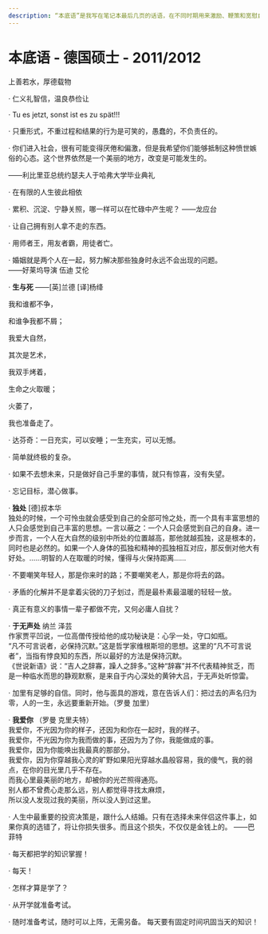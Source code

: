 ```yaml
---
description: “本底语”是我写在笔记本最后几页的话语，在不同时期用来激励、鞭策和宽慰自己，类似座右铭。
---
```


# 本底语 - 德国硕士 - 2011/2012

 上善若水，厚德载物

·         仁义礼智信，温良恭俭让

·         Tu es jetzt, sonst ist es zu spät!!!

·         只重形式，不重过程和结果的行为是可笑的，愚蠢的，不负责任的。

·         你们进入社会，很有可能变得厌倦和偏激，但是我希望你们能够抵制这种愤世嫉俗的心态。这个世界依然是一个美丽的地方，改变是可能发生的。

——利比里亚总统约瑟夫人于哈弗大学毕业典礼

·         在有限的人生彼此相依

·         累积、沉淀、宁静关照，哪一样可以在忙碌中产生呢？ ——龙应台

·         让自己拥有别人拿不走的东西。

·         用师者王，用友者霸，用徒者亡。

·         婚姻就是两个人在一起，努力解决那些独身时永远不会出现的问题。  
                                                                               ——好莱坞导演 伍迪 艾伦

·         **生与死**  ——\[英\]兰德 \[译\]杨绛

我和谁都不争，

和谁争我都不屑；

我爱大自然，

其次是艺术，

我双手烤着，

生命之火取暖；

火萎了，

我也准备走了。

·         达芬奇：一日充实，可以安睡；一生充实，可以无憾。

·         简单就终极的复杂。

·         如果不去想未来，只是做好自己手里的事情，就只有惊喜，没有失望。

·         忘记目标，潜心做事。

·         **独处** \[德\]叔本华  
 独处的时候，一个可怜虫就会感受到自己的全部可怜之处，而一个具有丰富思想的人只会感觉到自己丰富的思想。一言以蔽之：一个人只会感觉到自己的自身。进一步而言，一个人在大自然的级别中所处的位置越高，那他就越孤独，这是根本的，同时也是必然的。如果一个人身体的孤独和精神的孤独相互对应，那反倒对他大有好处。……明智的人在取暖的时候，懂得与火保持距离……

·         不要嘲笑年轻人，那是你来时的路；不要嘲笑老人，那是你将去的路。

·         矛盾的化解并不是拿着尖锐的刀子划过，而是最朴素最温暖的轻轻一放。

·         真正有意义的事情一辈子都做不完，又何必庸人自扰？

·         **于无声处**    纳兰 泽芸  
 作家贾平凹说，一位高僧传授给他的成功秘诀是：心孚一处，守口如瓶。  
 “凡不可言说者，必保持沉默。”这是哲学家维根斯坦的思想。这里的“凡不可言说者”，当指有悖良知的东西，所以最好的方法是保持沉默。  
 《世说新语》说：“吉人之辞寡，躁人之辞多。”这种“辞寡”并不代表精神贫乏，而是一种临水而思的静观默察，是来自于内心深处的黄钟大吕，于无声处听惊雷。

·         加里有足够的自信。同时，他与面具的游戏，意在告诉人们：把过去的声名归为零，人的一生，永远要重新开始。（罗曼 加里）

·         **我爱你** （罗曼 克里夫特）  
 我爱你，不光因为你的样子，还因为和你在一起时，我的样子。  
 我爱你，不光因为你为我而做的事，还因为为了你，我能做成的事。  
 我爱你，因为你能唤出我最真的那部分。  
 我爱你，因为你穿越我心灵的旷野如果阳光穿越水晶般容易，我的傻气，我的弱点，在你的目光里几乎不存在。  
 而我心里最美丽的地方，却被你的光芒照得通亮。  
 别人都不曾费心走那么远，别人都觉得寻找太麻烦，  
 所以没人发现过我的美丽，所以没人到过这里。

·         人生中最重要的投资决策是，跟什么人结婚。只有在选择未来伴侣这件事上，如果你真的选错了，将让你损失很多。而且这个损失，不仅仅是金钱上的。 ——巴菲特

·         每天都把学的知识掌握！

·         每天！

·         怎样才算是学了？

·         从开学就准备考试。

·         随时准备考试，随时可以上阵，无需另备。 每天要有固定时间巩固当天的知识！  
  


